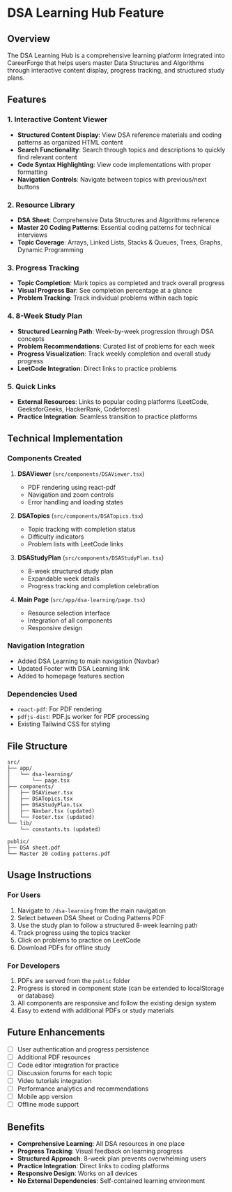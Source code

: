# DSA Learning Hub Feature

## Overview
The DSA Learning Hub is a comprehensive learning platform integrated into CareerForge that helps users master Data Structures and Algorithms through interactive content display, progress tracking, and structured study plans.

## Features

### 1. Interactive Content Viewer
- **Structured Content Display**: View DSA reference materials and coding patterns as organized HTML content
- **Search Functionality**: Search through topics and descriptions to quickly find relevant content
- **Code Syntax Highlighting**: View code implementations with proper formatting
- **Navigation Controls**: Navigate between topics with previous/next buttons

### 2. Resource Library
- **DSA Sheet**: Comprehensive Data Structures and Algorithms reference
- **Master 20 Coding Patterns**: Essential coding patterns for technical interviews
- **Topic Coverage**: Arrays, Linked Lists, Stacks & Queues, Trees, Graphs, Dynamic Programming

### 3. Progress Tracking
- **Topic Completion**: Mark topics as completed and track overall progress
- **Visual Progress Bar**: See completion percentage at a glance
- **Problem Tracking**: Track individual problems within each topic

### 4. 8-Week Study Plan
- **Structured Learning Path**: Week-by-week progression through DSA concepts
- **Problem Recommendations**: Curated list of problems for each week
- **Progress Visualization**: Track weekly completion and overall study progress
- **LeetCode Integration**: Direct links to practice problems

### 5. Quick Links
- **External Resources**: Links to popular coding platforms (LeetCode, GeeksforGeeks, HackerRank, Codeforces)
- **Practice Integration**: Seamless transition to practice platforms

## Technical Implementation

### Components Created
1. **DSAViewer** (`src/components/DSAViewer.tsx`)
   - PDF rendering using react-pdf
   - Navigation and zoom controls
   - Error handling and loading states

2. **DSATopics** (`src/components/DSATopics.tsx`)
   - Topic tracking with completion status
   - Difficulty indicators
   - Problem lists with LeetCode links

3. **DSAStudyPlan** (`src/components/DSAStudyPlan.tsx`)
   - 8-week structured study plan
   - Expandable week details
   - Progress tracking and completion celebration

4. **Main Page** (`src/app/dsa-learning/page.tsx`)
   - Resource selection interface
   - Integration of all components
   - Responsive design

### Navigation Integration
- Added DSA Learning to main navigation (Navbar)
- Updated Footer with DSA Learning link
- Added to homepage features section

### Dependencies Used
- `react-pdf`: For PDF rendering
- `pdfjs-dist`: PDF.js worker for PDF processing
- Existing Tailwind CSS for styling

## File Structure
```
src/
├── app/
│   └── dsa-learning/
│       └── page.tsx
├── components/
│   ├── DSAViewer.tsx
│   ├── DSATopics.tsx
│   ├── DSAStudyPlan.tsx
│   ├── Navbar.tsx (updated)
│   └── Footer.tsx (updated)
└── lib/
    └── constants.ts (updated)

public/
├── DSA sheet.pdf
└── Master 20 coding patterns.pdf
```

## Usage Instructions

### For Users
1. Navigate to `/dsa-learning` from the main navigation
2. Select between DSA Sheet or Coding Patterns PDF
3. Use the study plan to follow a structured 8-week learning path
4. Track progress using the topics tracker
5. Click on problems to practice on LeetCode
6. Download PDFs for offline study

### For Developers
1. PDFs are served from the `public` folder
2. Progress is stored in component state (can be extended to localStorage or database)
3. All components are responsive and follow the existing design system
4. Easy to extend with additional PDFs or study materials

## Future Enhancements
- [ ] User authentication and progress persistence
- [ ] Additional PDF resources
- [ ] Code editor integration for practice
- [ ] Discussion forums for each topic
- [ ] Video tutorials integration
- [ ] Performance analytics and recommendations
- [ ] Mobile app version
- [ ] Offline mode support

## Benefits
- **Comprehensive Learning**: All DSA resources in one place
- **Progress Tracking**: Visual feedback on learning progress
- **Structured Approach**: 8-week plan prevents overwhelming users
- **Practice Integration**: Direct links to coding platforms
- **Responsive Design**: Works on all devices
- **No External Dependencies**: Self-contained learning environment